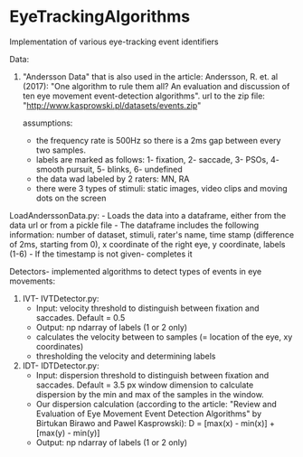 # EyeTrackingAlgorithms
Implementation of various eye-tracking event identifiers

Data:
1. "Andersson Data" that is also used in the article:
    Andersson, R. et. al (2017): "One algorithm to rule them all? An evaluation and
    discussion of ten eye movement event-detection algorithms".
    url to the zip file: "http://www.kasprowski.pl/datasets/events.zip"

    assumptions: 
   - the frequency rate is 500Hz so there is a 2ms gap between every two samples.
   - labels are marked as follows: 1- fixation, 2- saccade, 3- PSOs, 4- smooth pursuit, 5- blinks, 6- undefined
   - the data wad labeled by 2 raters: MN, RA
   - there were 3 types of stimuli: static images, video clips and moving dots on the screen


LoadAnderssonData.py:
    - Loads the data into a dataframe, either from the data url or from a pickle file
    - The dataframe includes the following information:
        number of dataset, stimuli, rater's name, time stamp (difference of 2ms, starting from 0), 
        x coordinate of the right eye, y coordinate, labels (1-6)
    - If the timestamp is not given- completes it


Detectors- implemented algorithms to detect types of events in eye movements:
1. IVT- IVTDetector.py:
    * Input: velocity threshold to distinguish between fixation and saccades. Default = 0.5
    * Output: np ndarray of labels (1 or 2 only)
    - calculates the velocity between to samples (= location of the eye, xy coordinates)
    - thresholding the velocity and determining labels
2. IDT- IDTDetector.py:
    * Input: dispersion threshold to distinguish between fixation and saccades. Default = 3.5 px
            window dimension to calculate dispersion by the min and max of the samples in the window.
    * Our dispersion calculation (according to the article: "Review and Evaluation of Eye Movement Event
Detection Algorithms" by Birtukan Birawo and Pawel Kasprowski): D = [max(x) - min(x)] + [max(y) - min(y)]
    * Output: np ndarray of labels (1 or 2 only)
    
    
